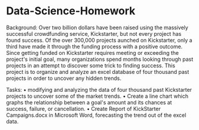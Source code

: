 # Data-Science-Homework
Background:
Over two billion dollars have been raised using the massively successful crowdfunding service, Kickstarter, but not every project has found success. Of the over 300,000 projects aunched on Kickstarter, only a third have made it through the funding process with a positive outcome.
Since getting funded on Kickstarter requires meeting or exceeding the project's initial goal, many organizations spend months looking through past projects in an attempt to discover some trick to finding success. This project is to organize and analyze an excel database of four thousand past projects in order to uncover any hidden trends.

Tasks:
•	modifying and analyzing the data of four thousand past Kickstarter projects to uncover some of the market trends.
•	Create a line chart which graphs the relationship between a goal's amount and its chances at success, failure, or cancellation.
•	Create Report of KickStarter Campaigns.docx in Microsoft Word, forecasting the trend out of the excel data. 
